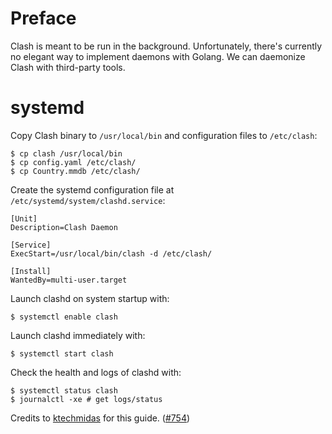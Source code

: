 # Preface
Clash is meant to be run in the background. Unfortunately, there's currently no elegant way to implement daemons with Golang. We can daemonize Clash with third-party tools.

# systemd
Copy Clash binary to `/usr/local/bin` and configuration files to `/etc/clash`:
```
$ cp clash /usr/local/bin
$ cp config.yaml /etc/clash/
$ cp Country.mmdb /etc/clash/
```

Create the systemd configuration file at `/etc/systemd/system/clashd.service`:
```
[Unit]
Description=Clash Daemon

[Service]
ExecStart=/usr/local/bin/clash -d /etc/clash/

[Install]
WantedBy=multi-user.target
```

Launch clashd on system startup with:
```
$ systemctl enable clash
```

Launch clashd immediately with:
```
$ systemctl start clash
```

Check the health and logs of clashd with:
```
$ systemctl status clash
$ journalctl -xe # get logs/status
```

Credits to [ktechmidas](https://github.com/ktechmidas) for this guide. ([#754](https://github.com/Dreamacro/clash/issues/754))

